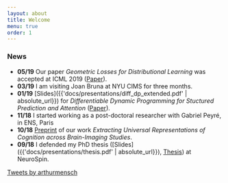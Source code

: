 ```yaml
---
layout: about
title: Welcome
menu: true
order: 1
---
```

<!--author-->
### News

- **05/19** Our paper *Geometric Losses for Distributional Learning* was accepted at ICML 2019 ([Paper](https://hal.archives-ouvertes.fr/hal-02129281v1)).
- **03/19** I am visiting Joan Bruna at NYU CIMS for three months.   
- **01/19** [Slides]({{'docs/presentations/diff_dp_extended.pdf' | absolute_url}}) for *Differentiable Dynamic Programming for Stuctured Prediction and Attention* ([Paper](https://arxiv.org/abs/1802.03676)).
- **11/18** I started working as a post-doctoral researcher with Gabriel Peyré, in ENS, Paris
- **10/18** [Preprint](https://arxiv.org/pdf/1809.06035.pdf) of our work *Extracting Universal Representations of
Cognition across Brain-Imaging Studies*.
- **09/18** I defended my PhD thesis ([Slides]({{'docs/presentations/thesis.pdf' | absolute_url}}), [Thesis](https://tel.archives-ouvertes.fr/tel-01891633/document)) at NeuroSpin.

<a class="twitter-timeline" data-width="600" data-height="1000" data-dnt="true" href="https://twitter.com/arthurmensch?ref_src=twsrc%5Etfw">Tweets by arthurmensch</a> <script async src="https://platform.twitter.com/widgets.js" charset="utf-8"></script> 
